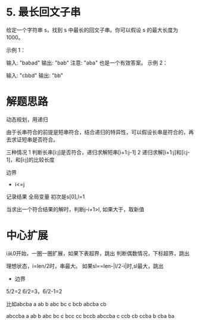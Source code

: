 # 5. 最长回文子串
给定一个字符串 s，找到 s 中最长的回文子串。你可以假设 s 的最大长度为 1000。

示例 1：

输入: "babad"
输出: "bab"
注意: "aba" 也是一个有效答案。
示例 2：

输入: "cbbd"
输出: "bb"

# 解题思路

动态规划，用递归

由于长串符合的前提是短串符合，结合递归的特异性，可以假设长串是符合的，再去求证短串是否符合。

三种情况
1 判断长串[i:j]是否符合，递归求解短串[i+1:j-1]
2 递归求解[i+1:j]和[i:j-1]，和[i:j]的比较长度

边界
- i<=j

记录结果
全局变量
初次是s[0],l=1

当求出一个符合结果的解时，判断j-i+1>l,
如果大于，取新值


# 中心扩展

i从0开始，一圈一圈扩展，如果下表超界，跳出
判断偶数情况，下标超界，跳出

理想状态，i=len/2时，串最大。
如果sl==len-|l/2-i|时,sl最大，跳出
- 边界

5/2=2
6/2=3，6/2-1=2

比如abcba
a
ab
b
abc
bc
c
bcb
abcba
cb

abccba
a
ab
b
abc
bc
c
bcc
cc
bccb
abccba
c
ccb
cb
ccba
b
cba
ba
